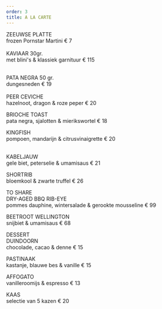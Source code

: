 ```yaml
---
order: 3
title: A LA CARTE
---
```

ZEEUWSE PLATTE\
frozen Pornstar Martini € 7\
\
KAVIAAR 30gr.\
m﻿et blini's & klassiek garnituur € 115

\
PATA NEGRA 50 gr.\
dungesneden € 19\
 ﻿\
PEER CEVICHE\
hazelnoot, dragon & roze peper € 20

BRIOCHE TOAST\
pata negra, sjalotten & mierikswortel € 18

KINGFISH\
pompoen, mandarijn & citrusvinaigrette € 20

\
KABELJAUW\
gele biet, peterselie & umamisaus € 21

SHORTRIB\
bloemkool & zwarte truffel € 26



TO SHARE\
DRY-AGED BBQ RIB-EYE\
pommes dauphine, wintersalade & gerookte mousseline € 99

BEETROOT WELLINGTON\
snijbiet & umamisaus € 68



DESSERT\
DUINDOORN\
chocolade, cacao & denne € 15

PASTINAAK\
kastanje, blauwe bes & vanille € 15

AFFOGATO\
vanilleroomijs & espresso € 13

KAAS\
selectie van 5 kazen € 20